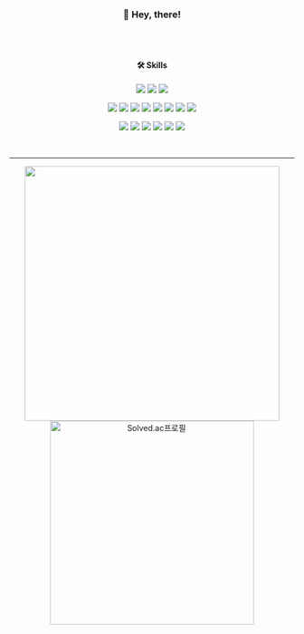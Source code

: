 <h3 align="center">👋 Hey, there!</h3>
<br>
<br>
<h4 align="center">🛠️ Skills</h4>
<div align="center">
  <p>
    <img src="https://img.shields.io/badge/HTML5-E34F26?style=for-the-badge&logo=HTML5&logoColor=white"/>
    <img src="https://img.shields.io/badge/CSS-1572B6?style=for-the-badge&logo=CSS&logoColor=white"/>
    <img src="https://img.shields.io/badge/Bootstrap-7952B3?style=for-the-badge&logo=JavaScript&logoColor=white"/>
  </p>
  <p>
    <img src="https://img.shields.io/badge/Python-3766AB?style=for-the-badge&logo=Python&logoColor=white"/>
    <img src="https://img.shields.io/badge/Django-7952B3?style=for-the-badge&logo=Vue.js&logoColor=white"/>
    <img src="https://img.shields.io/badge/TensorFlow-FF6FF00?style=for-the-badge&logo=C&logoColor=white"/>
    <img src="https://img.shields.io/badge/PyTorch-EE4C2C?style=for-the-badge&logo=C&logoColor=white"/>
    <img src="https://img.shields.io/badge/Java-007396?style=for-the-badge&logo=Java&logoColor=white"/>
    <img src="https://img.shields.io/badge/Spring-6DB33F?style=for-the-badge&logo=Spring&logoColor=white"/>
    <img src="https://img.shields.io/badge/mySQL-4479A1?style=for-the-badge&logo=mySQL&logoColor=white"/> 
    <img src="https://img.shields.io/badge/C-A8B9CC?style=for-the-badge&logo=C&logoColor=white"/>
  </p>
  <p>
    <img src="https://img.shields.io/badge/Git-F05032?style=for-the-badge&logo=Git&logoColor=white"/>
    <img src="https://img.shields.io/badge/GitLab-FCA121?style=for-the-badge&logo=GitLab&logoColor=white"/>
    <img src="https://img.shields.io/badge/GitHub-181717?style=for-the-badge&logo=GitHub&logoColor=white"/> 
    <img src="https://img.shields.io/badge/Slack-4A154B?style=for-the-badge&logo=GitHub&logoColor=white"/> 
    <img src="https://img.shields.io/badge/Jira-0052CC?style=for-the-badge&logo=GitHub&logoColor=white"/> 
    <img src="https://img.shields.io/badge/Confluence-172B4D?style=for-the-badge&logo=GitHub&logoColor=white"/>
  </p>
</div>
<br>


------
<div align="center">
  <a href="https://github.com/anuraghazra/github-readme-stats" title="Go to Source">
    <img align="center" width=450 src="https://github-readme-stats.vercel.app/api?username=cgvvxx&show_icons=true&theme=great-gatsby" />
  </a>
  <a href="https://solved.ac/cgvvxx" title="Go to Source">
    <img align="center" width=360 src="http://mazassumnida.wtf/api/v2/generate_badge?boj=cgvvxx" alt="Solved.ac프로필" />
  </a>
</div>

<!--
**cgvvxx/cgvvxx** is a ✨ _special_ ✨ repository because its `README.md` (this file) appears on your GitHub profile.

Here are some ideas to get you started:

- 🔭 I’m currently working on ...
- 🌱 I’m currently learning ...
- 👯 I’m looking to collaborate on ...
- 🤔 I’m looking for help with ...
- 💬 Ask me about ...
- 📫 How to reach me: ...
- 😄 Pronouns: ...
- ⚡ Fun fact: ...
-->

